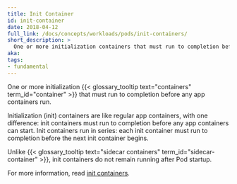 ```yaml
---
title: Init Container
id: init-container
date: 2018-04-12
full_link: /docs/concepts/workloads/pods/init-containers/
short_description: >
  One or more initialization containers that must run to completion before any app containers run.
aka: 
tags:
- fundamental
---
```

 One or more initialization {{< glossary_tooltip text="containers" term_id="container" >}} that must run to completion before any app containers run.

<!--more--> 

Initialization (init) containers are like regular app containers, with one difference: init containers must run to completion before any app containers can start. Init containers run in series: each init container must run to completion before the next init container begins.

Unlike {{< glossary_tooltip text="sidecar containers" term_id="sidecar-container" >}}, init containers do not remain running after Pod startup.

For more information, read [init containers](/docs/concepts/workloads/pods/init-containers/).
